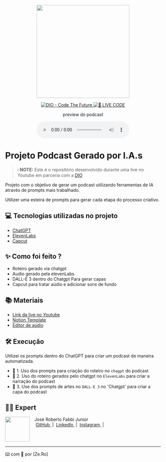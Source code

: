 <p align="center">
<img 
    src="./assets/cover.png"
    width="300"
/>
</p>

<p align="center">
<a href="https://dio.me/">
    <img 
        src="https://img.shields.io/badge/DIO-Code_The_Future-28DA77?logo=youtube" 
        alt="DIO - Code The Future">
</a>
<a href="https://dio.me/">
<img 
    src="https://img.shields.io/badge/🔴_LIVE_CODE-FF5E72" 
    alt="🔴 LIVE CODE">
</a>
</p>

<p align="center">
    preview do podcast
</p>

<div align="center">
    <audio src="output/podcast_editado.MP3" controls title="Podcast editado"></audio>
</div>

# Projeto Podcast Gerado por I.A.s


 > ℹ️ **NOTE:** Este é o repositório desenvolvido durante uma live no Youtube em parceria com a [DIO](https://dio.me)

Projeto com o objetivo de gerar um podcast utilizando ferramentas de IA através de prompts mais trabalhado.

Utilizer uma esteira de prompts para gerar cada etapa do processo criativo.

## 💻 Tecnologias utilizadas no projeto

- [ChatGPT](https://chat.openai.com/) 
- [ElevenLabs](https://beta.elevenlabs.io/)
- [Capcut](https://www.capcut.com/pt-br/)

## ✨ Como foi feito ?

- Roteiro gerado via chatgpt
- Audio gerado pela elevenLabs
- DALL-E 3 dentro do Chatgpt Para gerar capas
- Capcut para tratar aúdio e adicionar sons de fundo

## 📚 Materiais

- [Link da live no Youtube](https://www.youtube.com)
- [Notion Template](https://helpful-jump-17b.notion.site/PAS-Podcast-AI-Studio-210489e15d7a4a73b743bb159e45d06f?pvs=4)
- [Editor de aúdio](https://www.capcut.com/editor?from_page=landing_page&__action_from=picture_V%C3%ADdeos%20profissionais%20em%20minutos,%20n%C3%A3o%20em%20horas.)


## 🛠️ Execução

Utilizei os prompts dentro do ChatGPT para criar um podcast de maneira automatizada.

- 🤖 1. Uso dos prompts para criação do roteiro no `chagpt` do podcast
- 🤖 2. Uso do roteiro gerados pelo chatgpt no  `ElevenLabs` para criar a narração do podcast
- 🤖 3. Use dos prompts de artes no `DALL-E 3` no 'Chatgpt' para criar a capa do podcast

## 👨‍💻 Expert

<p>
    <img 
      align=left 
      margin=10 
      width=80 
      src="https://github.com/account"
    />
    <p>&nbsp&nbsp&nbspJosé Roberto Fabbi Junior<br>
    &nbsp&nbsp&nbsp
    <a 
        href="https://github.com/ZeRoFabbiJr?tab=repositories">
        GitHub
    </a>
    &nbsp;|&nbsp;
    <a 
        href="www.linkedin.com/in/junior-fabbi-48972a24">
        LinkedIn
    </a>
    &nbsp;|&nbsp;
    <a 
        href="https://www.instagram.com/juninhofabbi/">
        Instagram
    </a>
    &nbsp;|&nbsp;</p>
</p>
<br/><br/>
<p>

---

⌨️ com 💜 por [Ze.Ro]
